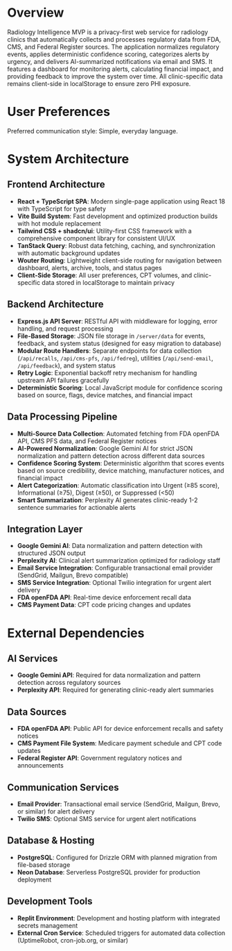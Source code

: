 # Overview

Radiology Intelligence MVP is a privacy-first web service for radiology clinics that automatically collects and processes regulatory data from FDA, CMS, and Federal Register sources. The application normalizes regulatory events, applies deterministic confidence scoring, categorizes alerts by urgency, and delivers AI-summarized notifications via email and SMS. It features a dashboard for monitoring alerts, calculating financial impact, and providing feedback to improve the system over time. All clinic-specific data remains client-side in localStorage to ensure zero PHI exposure.

# User Preferences

Preferred communication style: Simple, everyday language.

# System Architecture

## Frontend Architecture
- **React + TypeScript SPA**: Modern single-page application using React 18 with TypeScript for type safety
- **Vite Build System**: Fast development and optimized production builds with hot module replacement
- **Tailwind CSS + shadcn/ui**: Utility-first CSS framework with a comprehensive component library for consistent UI/UX
- **TanStack Query**: Robust data fetching, caching, and synchronization with automatic background updates
- **Wouter Routing**: Lightweight client-side routing for navigation between dashboard, alerts, archive, tools, and status pages
- **Client-Side Storage**: All user preferences, CPT volumes, and clinic-specific data stored in localStorage to maintain privacy

## Backend Architecture
- **Express.js API Server**: RESTful API with middleware for logging, error handling, and request processing
- **File-Based Storage**: JSON file storage in `/server/data` for events, feedback, and system status (designed for easy migration to database)
- **Modular Route Handlers**: Separate endpoints for data collection (`/api/recalls`, `/api/cms-pfs`, `/api/fedreg`), utilities (`/api/send-email`, `/api/feedback`), and system status
- **Retry Logic**: Exponential backoff retry mechanism for handling upstream API failures gracefully
- **Deterministic Scoring**: Local JavaScript module for confidence scoring based on source, flags, device matches, and financial impact

## Data Processing Pipeline
- **Multi-Source Data Collection**: Automated fetching from FDA openFDA API, CMS PFS data, and Federal Register notices
- **AI-Powered Normalization**: Google Gemini AI for strict JSON normalization and pattern detection across different data sources
- **Confidence Scoring System**: Deterministic algorithm that scores events based on source credibility, device matching, manufacturer notices, and financial impact
- **Alert Categorization**: Automatic classification into Urgent (≥85 score), Informational (≥75), Digest (≥50), or Suppressed (<50)
- **Smart Summarization**: Perplexity AI generates clinic-ready 1-2 sentence summaries for actionable alerts

## Integration Layer
- **Google Gemini AI**: Data normalization and pattern detection with structured JSON output
- **Perplexity AI**: Clinical alert summarization optimized for radiology staff
- **Email Service Integration**: Configurable transactional email provider (SendGrid, Mailgun, Brevo compatible)
- **SMS Service Integration**: Optional Twilio integration for urgent alert delivery
- **FDA openFDA API**: Real-time device enforcement recall data
- **CMS Payment Data**: CPT code pricing changes and updates

# External Dependencies

## AI Services
- **Google Gemini API**: Required for data normalization and pattern detection across regulatory sources
- **Perplexity API**: Required for generating clinic-ready alert summaries

## Data Sources
- **FDA openFDA API**: Public API for device enforcement recalls and safety notices
- **CMS Payment File System**: Medicare payment schedule and CPT code updates
- **Federal Register API**: Government regulatory notices and announcements

## Communication Services
- **Email Provider**: Transactional email service (SendGrid, Mailgun, Brevo, or similar) for alert delivery
- **Twilio SMS**: Optional SMS service for urgent alert notifications

## Database & Hosting
- **PostgreSQL**: Configured for Drizzle ORM with planned migration from file-based storage
- **Neon Database**: Serverless PostgreSQL provider for production deployment

## Development Tools
- **Replit Environment**: Development and hosting platform with integrated secrets management
- **External Cron Service**: Scheduled triggers for automated data collection (UptimeRobot, cron-job.org, or similar)